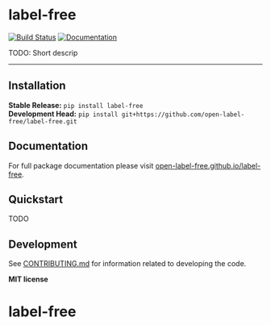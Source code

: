 # label-free

[![Build Status](https://github.com/open-label-free/label-free/workflows/Build/badge.svg)](https://github.com/open-label-free/label-free/actions)
[![Documentation](https://github.com/open-label-free/label-free/workflows/Documentation/badge.svg)](https://open-label-free.github.io/label-free)

TODO: Short descrip

---

## Installation

**Stable Release:** `pip install label-free`<br>
**Development Head:** `pip install git+https://github.com/open-label-free/label-free.git`

## Documentation

For full package documentation please visit [open-label-free.github.io/label-free](https://open-label-free.github.io/label-free).

## Quickstart

TODO

## Development

See [CONTRIBUTING.md](CONTRIBUTING.md) for information related to developing the code.

**MIT license**

# label-free
